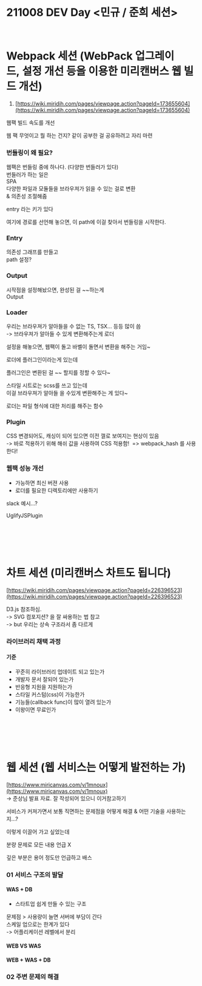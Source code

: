 # 211008 DEV Day <민규 / 준희 세션>

<br>


# Webpack 세션 (WebPack 업그레이드, 설정 개선 등을 이용한 미리캔버스 웹 빌드 개선)

1. [https://wiki.miridih.com/pages/viewpage.action?pageId=173655604](https://wiki.miridih.com/pages/viewpage.action?pageId=173655604)

웹팩 빌드 속도를 개선

웹 팩 무엇이고 뭘 하는 건지?
같이 공부한 걸 공유하려고 자리 마련

### 번들링이 왜 필요?

웹팩은 번들링 중에 하나다. (다양한 번들러가 있다)  
번들러가 하는 일은   
SPA   
다양한 파일과 모듈들을 브라우져가 읽을 수 있는 걸로 변환    
& 의존성 조절해줌   

entry 라는 키가 있다  

여기에 경로를 선언해 놓으면, 이 path에 이걸 찾아서 번들링을 시작한다.   

### Entry
의존성 그래프를 만들고   
path 설정?


### Output

시작점을 설정해놨으면, 완성된 걸 ~~하는게    
Output


### Loader

우리는 브라우져가 알아들을 수 없는 TS, TSX… 등등 많이 씀   
-> 브라우져가 알아들 수 있게 변환해주는게 로더   

설정을 해놓으면, 웹팩이 돌고 바벨이 돌면서 변환을 해주는 거임~   

로더에 플러그인이라는게 있는데   

플러그인은 변환된 걸 ~~ 할지를 정할 수 있다~   


스타일 시트로는   scss를 쓰고 있는데   
이걸 브라우져가 알아들 을 수있게 변환해주는 게 있다~   

로더는 파일 형식에 대한 처리를 해주는 함수   


### Plugin

CSS 변경되어도, 캐싱이 되어 있으면 이전 껄로 보여지는 현상이 있음   
-> 바로 적용하기 위해 해쉬 값을 사용하여 CSS 적용함!    => webpack_hash 를 사용한다!   
  

### 웹팩 성능 개선

- 가능하면 최신 버젼 사용
- 로더를 필요한 디렉토리에만 사용하기

slack 예시…?

UglifyJSPlugin


<br>
<br>
<br>
<br>



# 차트 세션 (미리캔버스 차트도 됩니다)


[https://wiki.miridih.com/pages/viewpage.action?pageId=226396523](https://wiki.miridih.com/pages/viewpage.action?pageId=226396523)

D3.js 참조하심.   
-> SVG 컴포지션? 을 잘 싸용하는 법 참고  
-> but 우리는 상속 구조라서 좀 다르게    





### 라이브러리 채택 과정   

#### 기준
* 꾸준히 라이브러리 업데이트 되고 있는가 
* 개발자 문서 잘되어 있는가
* 반응형 지원을 지원하는가
* 스타일 커스텀(css)이 가능한가
* 기능들(callback func)이 많이 열려 있는가
* 이왕이면 무료인가

<br>
<br>
<br>
<br>


# 웹 세션 (웹 서비스는 어떻게 발전하는 가)

[https://www.miricanvas.com/v/1mnoux](https://www.miricanvas.com/v/1mnoux)   
-> 준상님 발표 자료. 잘 작성되어 있으니 이거참고하기

서비스가 커져가면서 보통 직면하는 문제점을 어떻게 해결 & 어떤 기술을 사용하는지…?

이렇게 이끌어 가고 싶었는데

분량 문제로 모든 내용 언급  X

깊은 부분은 용어 정도만 언급하고 배스




### 01 서비스 구조의 발달

#### WAS + DB

- 스타트업 
쉽게 만들 수 있는 구조

문제점 > 사용량이 늘면 서버에 부담이 간다   
스케일 업으로는 한계가 있다  
-> 어플리케이션 레벨에서 분리   

#### WEB VS WAS

#### WEB + WAS + DB

### 02 주변 문제의 해결

<br>
<br>
<br>
<br>
